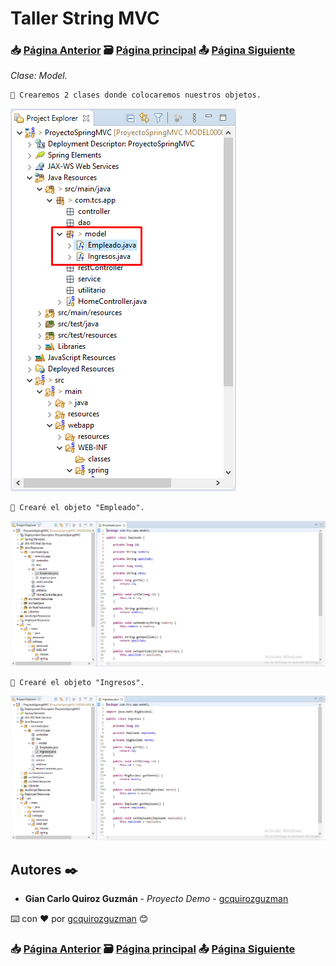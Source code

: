 # Taller String MVC                                                                       
### 📥 [Página Anterior](https://github.com/gcquirozguzman/java-spring-mvc-tcs-202004/tree/INSTC00001)          🗃️ [Página principal](https://github.com/gcquirozguzman/java-spring-mvc-tcs-202004)          📤 [Página Siguiente](https://github.com/gcquirozguzman/java-spring-mvc-tcs-202004/tree/DAOEJ00001)

_Clase: Model._

```
📢 Crearemos 2 clases donde colocaremos nuestros objetos.
```

![Error: imagen no ha sido cargada](https://github.com/gcquirozguzman/java-spring-mvc-tcs-202004/blob/master/imagenes/MODEL00001_1.png)

```
📢 Crearé el objeto "Empleado".
```

![Error: imagen no ha sido cargada](https://github.com/gcquirozguzman/java-spring-mvc-tcs-202004/blob/master/imagenes/MODEL00001_2.png)

```
📢 Crearé el objeto "Ingresos".
```

![Error: imagen no ha sido cargada](https://github.com/gcquirozguzman/java-spring-mvc-tcs-202004/blob/master/imagenes/MODEL00001_3.png)

## Autores ✒️

* **Gian Carlo Quiroz Guzmán** - *Proyecto Demo* - [gcquirozguzman](https://github.com/gcquirozguzman)

⌨️ con ❤️ por [gcquirozguzman](https://github.com/gcquirozguzman) 😊

### 📥 [Página Anterior](https://github.com/gcquirozguzman/java-spring-mvc-tcs-202004/tree/INSTC00001)          🗃️ [Página principal](https://github.com/gcquirozguzman/java-spring-mvc-tcs-202004)          📤 [Página Siguiente](https://github.com/gcquirozguzman/java-spring-mvc-tcs-202004/tree/DAOEJ00001)
